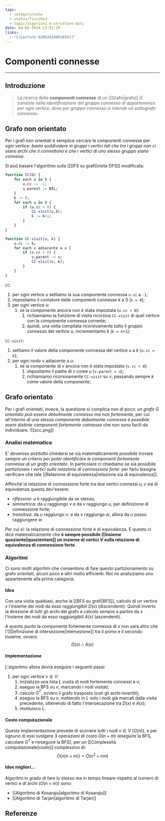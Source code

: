 ```yaml
---
tags:
  - category/note
  - status/finished
  - topic/algoritmi-e-strutture-dati
date: 04-05-2024 23:51:29
links:
  - "[[Lecture 02052024091854]]"
---
```

# Componenti connesse
---
## Introduzione
> La ricerca delle **componenti connesse** di un [[Grafo|grafo]] $G$ _consiste nella identificazione del gruppo connesso di appartenenza per ogni vertice_, dove _per gruppo connesso si intende un sottografo connesso_.

## Grafo non orientato
Per i grafi non orientati è semplice cercare le componenti connesse per ogni vertice: _basta suddividere in gruppi i vertici tali che tra i gruppi non ci siano archi che li connettono e che i vertici di uno stesso gruppo siano connessi_.

Si può basare l'algoritmo sulla [[DFS su grafi|visita DFS]] modificata:
```R
function CC(G) {
	for each u in V {
		u.cc := -1;
		u.parent := NIL;
	}
	k := 0;
	for each u in V {
		if (u.cc < 0) {
			CC-visit(u,k);
			k := k+1;
		}
	}
}

function CC-visit(u, k) {
	u.cc := k;
	for each v adiacente a u {
		if (v.cc < 0) {
			v.parent := u;
			CC-visit(v, k);
		}
	}
}
```

`CC`:
1. per ogni vertice $u$ settiamo la sua componente connessa `u.cc` a `-1`;
2. impostiamo il contatore delle componenti connesse $k$ a $0$ (`k = 0`);
3. per ogni vertice $u$:
	1. se la componente ancora non è stata impostata (`u.cc < 0`):
		1. richiamiamo la funzione di visita ricorsiva `CC-visit` di quel vertice con la componente connessa corrente;
		2. quindi, una volta compilata ricorsivamente tutto il gruppo connesso del vertice $u$, incrementiamo $k$ (`k = k+1`);

`CC-visit`:
1. settiamo il valore della componente connessa del vertice $u$ a $k$ (`u.cc = k`);
2. per ogni nodo $v$ adiacente a $u$:
	1. se la componente di $v$ ancora non è stata impostata (`v.cc < 0`):
		1. impostiamo il padre di $v$ come $u$ (`v.parent = u`);
		2. richiamiamo ricorsivamente `CC-visit` su $v$, passando sempre $k$ come valore della componente;

## Grafo orientato
Per i grafi orientati, invece, la questione si complica non di poco: _un grafo $G$ orientato può essere debolmente connesso ma non fortemente_, per cui _all'interno di una stessa componente debolmente connessa è possibile avere distinte componenti fortemente connesse_ che non sono facili da individuare.
![[scc.png]]

### Analisi matematica
E' doveroso anzitutto chiedersi se sia matematicamente possibile trovare sempre un _criterio per poter identificare le componenti fortemente connesse di un grafo orientato_. In particolare ci chiediamo se sia possibile _partizionare i vertici sulla relazione di connessione forte_: per farlo bisogna verificare che tale [[Relazione di equivalenza|relazione sia di equivalenza]].

Affinché la relazione di connessione forte tra due vertici connessi $u, v$ sia di equivalenza questa dev'essere:
- _riflessiva_: $u$ è raggiungibile da se stesso;
- _simmetrica_: da $u$ raggiungo $v$ e da $v$ raggiungo $u$, per definizione di connessione forte;
- _transitiva_: da $u$ raggiungo $v$, e da $v$ raggiungo $w$, allora da $u$ posso raggiungere $w$.

Per cui sì: la relazione di connessione forte è di equivalenza. E questo ci dice matematicamente che **è sempre possibile [[Insieme quoziente|quozientare]] un insieme di vertici $V$ sulla relazione di equivalenza di connessione forte**.

### Algoritmi
Ci sono molti algoritmi che consentono di fare questo partizionamento su grafo orientati, alcuni poco e altri molto efficienti. Noi ne analizziamo uno appartenente alla prima categoria.

#### Idea
Con una visita qualsiasi, anche la [[BFS su grafi|BFS]], calcolo di un vertice $x$ l'insieme dei nodi da esso raggiungibili $D(x)$ (discendenti). Quindi inverto la direzione di tutti gli archi del grafo e calcolo sempre a partire da $x$ l'insieme dei nodi da esso raggiungibili $A(x)$ (ascendenti).

A questo punto la componente fortemente connessa di $x$ non sarà altro che l'[[Definizione di intersezione|intersezione]] tra il primo e il secondo insieme, ovvero
$$D(x) \cap A(x)$$

#### Implementazione
L'algoritmo allora dovrà eseguire i seguenti passi:
1. per ogni vertice $v \in V$:
	1. inizializzo una lista $L$ vuota di nodi fortemente connessi a $v$;
	2. eseguo la BFS su $v$, marcando i nodi visitati;
	3. calcolo $G^{T}$, ovvero il grafo trasposto (con gli archi invertiti);
	4. eseguo la BFS su $v$, mettendo in $L$ solo i nodi già marcati dalla visita precedente, ottenendo di fatto l'intersecazione tra $D(x)$ e $A(x)$;
	5. restituisco $L$.

#### Costo computazionale
Questa implementazione prevede di scorrere tutti i nodi $v \in V$ ($O(n)$), e per ognuno di essi svolgere 3 operazioni di costo $O(n+m)$ (eseguire la BFS, calcolare $G^{T}$ e rieseguire la BFS), per un [[Complessità computazionale|costo]] complessivo di:
$$O(n(n+m)) = O(n^{2} + nm)$$

#### Idee migliori...
Algoritmi in grado di fare lo stesso ma in tempo lineare rispetto al numero di vertici e di archi ($O(n + m)$) sono:
- [[Algoritmo di Kosaraju|algoritmo di Kosaraju]]
- [[Algoritmo di Tarjan|algoritmo di Tarjan]]

## Referenze